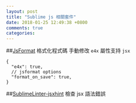 ```yaml
---
layout: post
title: "Sublime js 相關套件"
date: 2018-01-25 12:49:38 +0800
comments: true
categories: 
---
```

##[JsFormat](https://github.com/jdc0589/JsFormat) 格式化程式碼
手動修改 `e4x` 屬性支持 `jsx`

```
{
  "e4x": true,
  // jsformat options
  "format_on_save": true,
}
```

##[SublimeLinter-jsxhint](https://github.com/SublimeLinter/SublimeLinter-jsxhint)
檢查 jsx 語法錯誤